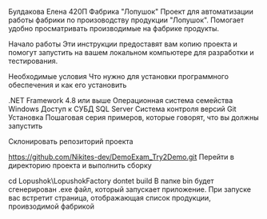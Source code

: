 Булдакова Елена 420П
Фабрика "Лопушок"
Проект для автоматизации работы фабрики по произоводству продукции "Лопушок". Помогает удобно просматривать производимые на фабрике продукты.

Начало работы
Эти инструкции предоставят вам копию проекта и помогут запустить на вашем локальном компьютере для разработки и тестирования.

Необходимые условия
Что нужно для установки программного обеспечения и как его установить

.NET Framework 4.8 или выше
Операционная система семейства Windows
Доступ к СУБД SQL Server
Система контроля версий Git
Установка
Пошаговая серия примеров, которые говорят, что вы должны запустить

Склонировать репозиторий проекта

https://github.com/Nikites-dev/DemoExam_Try2Demo.git
Перейти в директорию проекта и выполнить сборку

cd Lopushok\LopushokFactory
dontet build
В папке bin будет сгенерирован .exe файл, который запускает приложение. При запуске вас встретит страница, отображающая список продукции, проивзодимой фабрикой
